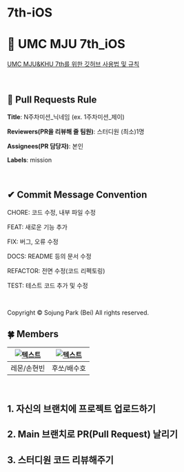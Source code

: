 # 7th-iOS

# 💚 UMC MJU 7th_iOS

[UMC MJU&KHU 7th를 위한 깃허브 사용법 및 규칙](https://www.notion.so/makeus-challenge/UMC-MJU-GITHUB-RULE-b45c0d968a1a4fb789c67f3b0081ce17?pvs=4)

<br>

## 🌱 Pull Requests Rule

**Title**: N주차미션_닉네임 (ex. 1주차미션_제이)

**Reviewers(PR을 리뷰해 줄 팀원)**: 스터디원 (최소)1명

**Assignees(PR 담당자)**: 본인

**Labels**: mission

<br>

## ✔ Commit Message Convention

CHORE: 코드 수정, 내부 파일 수정

FEAT: 새로운 기능 추가

FIX: 버그, 오류 수정

DOCS: README 등의 문서 수정

REFACTOR: 전면 수정(코드 리펙토링)

TEST: 테스트 코드 추가 및 수정

<br>

Copyright © Sojung Park (Bei) All rights reserved.


## 🍀 Members
| [![텍스트](https://avatars.githubusercontent.com/u/128218483?v=4)](https://github.com/SickOfU) | [![텍스트](https://avatars.githubusercontent.com/u/164713708?v=4)](https://github.com/bae-suho) | 
|:---:|:---:|
| 레몬/손현빈 | 후쏘/배수호 |

<br>

## 1. 자신의 브랜치에 프로젝트 업로드하기

## 2. Main 브랜치로 PR(Pull Request) 날리기

## 3. 스터디원 코드 리뷰해주기
